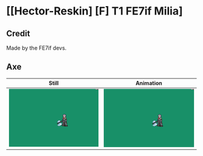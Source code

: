 # [\[Hector-Reskin\] \[F\] T1 FE7if Milia]

## Credit

Made by the FE7if devs.
	
## Axe

| Still | Animation |
| :---: | :-------: |
| ![Axe still](./Axe_000.png) | ![Axe animation](./Axe.gif) |
